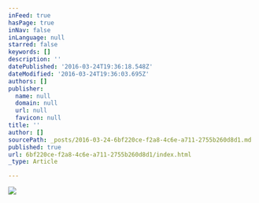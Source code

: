 ```yaml
---
inFeed: true
hasPage: true
inNav: false
inLanguage: null
starred: false
keywords: []
description: ''
datePublished: '2016-03-24T19:36:18.548Z'
dateModified: '2016-03-24T19:36:03.695Z'
authors: []
publisher:
  name: null
  domain: null
  url: null
  favicon: null
title: ''
author: []
sourcePath: _posts/2016-03-24-6bf220ce-f2a8-4c6e-a711-2755b260d8d1.md
published: true
url: 6bf220ce-f2a8-4c6e-a711-2755b260d8d1/index.html
_type: Article

---
```

![](https://the-grid-user-content.s3-us-west-2.amazonaws.com/4b556ef0-1227-48ce-b04b-e20eef479643.png)
